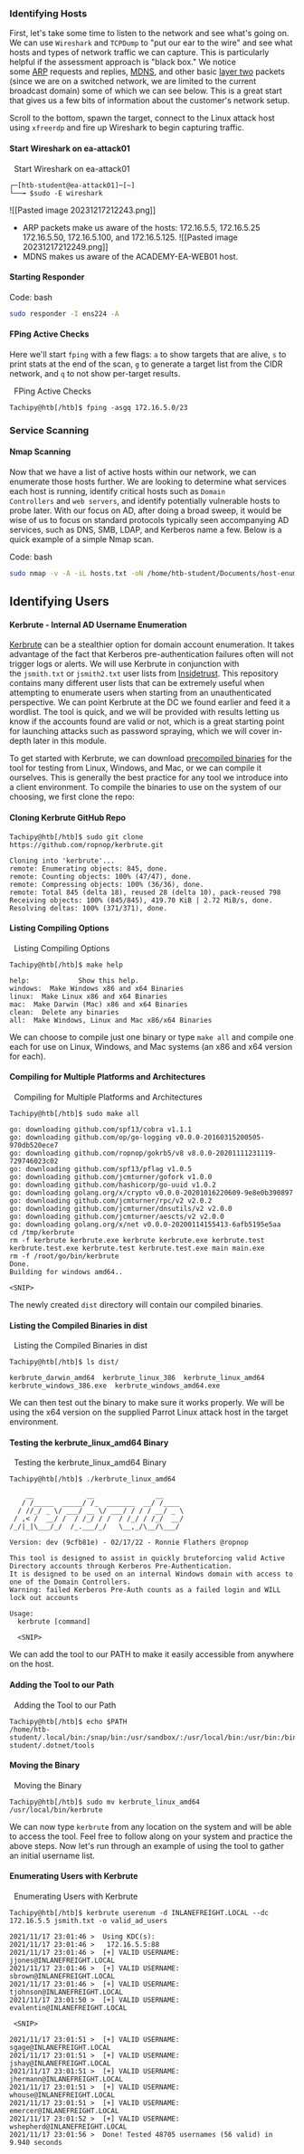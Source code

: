 ### Identifying Hosts

First, let's take some time to listen to the network and see what's going on. We can use `Wireshark` and `TCPDump` to "put our ear to the wire" and see what hosts and types of network traffic we can capture. This is particularly helpful if the assessment approach is "black box." We notice some [ARP](https://en.wikipedia.org/wiki/Address_Resolution_Protocol) requests and replies, [MDNS](https://en.wikipedia.org/wiki/Multicast_DNS), and other basic [layer two](https://www.juniper.net/documentation/us/en/software/junos/multicast-l2/topics/topic-map/layer-2-understanding.html) packets (since we are on a switched network, we are limited to the current broadcast domain) some of which we can see below. This is a great start that gives us a few bits of information about the customer's network setup.

Scroll to the bottom, spawn the target, connect to the Linux attack host using `xfreerdp` and fire up Wireshark to begin capturing traffic.

#### Start Wireshark on ea-attack01

  Start Wireshark on ea-attack01

```shell-session
┌─[htb-student@ea-attack01]─[~]
└──╼ $sudo -E wireshark
```
![[Pasted image 20231217212243.png]]
- ARP packets make us aware of the hosts: 172.16.5.5, 172.16.5.25 172.16.5.50, 172.16.5.100, and 172.16.5.125.
![[Pasted image 20231217212249.png]]
- MDNS makes us aware of the ACADEMY-EA-WEB01 host.
#### Starting Responder

Code: bash

```bash
sudo responder -I ens224 -A 
```

#### FPing Active Checks

Here we'll start `fping` with a few flags: `a` to show targets that are alive, `s` to print stats at the end of the scan, `g` to generate a target list from the CIDR network, and `q` to not show per-target results.

  FPing Active Checks

```shell-session
Tachipy@htb[/htb]$ fping -asgq 172.16.5.0/23
```
### Service Scanning

#### Nmap Scanning

Now that we have a list of active hosts within our network, we can enumerate those hosts further. We are looking to determine what services each host is running, identify critical hosts such as `Domain Controllers` and `web servers`, and identify potentially vulnerable hosts to probe later. With our focus on AD, after doing a broad sweep, it would be wise of us to focus on standard protocols typically seen accompanying AD services, such as DNS, SMB, LDAP, and Kerberos name a few. Below is a quick example of a simple Nmap scan.

Code: bash

```bash
sudo nmap -v -A -iL hosts.txt -oN /home/htb-student/Documents/host-enum
```

## Identifying Users
#### Kerbrute - Internal AD Username Enumeration

[Kerbrute](https://github.com/ropnop/kerbrute) can be a stealthier option for domain account enumeration. It takes advantage of the fact that Kerberos pre-authentication failures often will not trigger logs or alerts. We will use Kerbrute in conjunction with the `jsmith.txt` or `jsmith2.txt` user lists from [Insidetrust](https://github.com/insidetrust/statistically-likely-usernames). This repository contains many different user lists that can be extremely useful when attempting to enumerate users when starting from an unauthenticated perspective. We can point Kerbrute at the DC we found earlier and feed it a wordlist. The tool is quick, and we will be provided with results letting us know if the accounts found are valid or not, which is a great starting point for launching attacks such as password spraying, which we will cover in-depth later in this module.

To get started with Kerbrute, we can download [precompiled binaries](https://github.com/ropnop/kerbrute/releases/latest) for the tool for testing from Linux, Windows, and Mac, or we can compile it ourselves. This is generally the best practice for any tool we introduce into a client environment. To compile the binaries to use on the system of our choosing, we first clone the repo:

#### Cloning Kerbrute GitHub Repo


```shell-session
Tachipy@htb[/htb]$ sudo git clone https://github.com/ropnop/kerbrute.git

Cloning into 'kerbrute'...
remote: Enumerating objects: 845, done.
remote: Counting objects: 100% (47/47), done.
remote: Compressing objects: 100% (36/36), done.
remote: Total 845 (delta 18), reused 28 (delta 10), pack-reused 798
Receiving objects: 100% (845/845), 419.70 KiB | 2.72 MiB/s, done.
Resolving deltas: 100% (371/371), done.
```



#### Listing Compiling Options

  Listing Compiling Options

```shell-session
Tachipy@htb[/htb]$ make help

help:            Show this help.
windows:  Make Windows x86 and x64 Binaries
linux:  Make Linux x86 and x64 Binaries
mac:  Make Darwin (Mac) x86 and x64 Binaries
clean:  Delete any binaries
all:  Make Windows, Linux and Mac x86/x64 Binaries
```

We can choose to compile just one binary or type `make all` and compile one each for use on Linux, Windows, and Mac systems (an x86 and x64 version for each).

#### Compiling for Multiple Platforms and Architectures

  Compiling for Multiple Platforms and Architectures

```shell-session
Tachipy@htb[/htb]$ sudo make all

go: downloading github.com/spf13/cobra v1.1.1
go: downloading github.com/op/go-logging v0.0.0-20160315200505-970db520ece7
go: downloading github.com/ropnop/gokrb5/v8 v8.0.0-20201111231119-729746023c02
go: downloading github.com/spf13/pflag v1.0.5
go: downloading github.com/jcmturner/gofork v1.0.0
go: downloading github.com/hashicorp/go-uuid v1.0.2
go: downloading golang.org/x/crypto v0.0.0-20201016220609-9e8e0b390897
go: downloading github.com/jcmturner/rpc/v2 v2.0.2
go: downloading github.com/jcmturner/dnsutils/v2 v2.0.0
go: downloading github.com/jcmturner/aescts/v2 v2.0.0
go: downloading golang.org/x/net v0.0.0-20200114155413-6afb5195e5aa
cd /tmp/kerbrute
rm -f kerbrute kerbrute.exe kerbrute kerbrute.exe kerbrute.test kerbrute.test.exe kerbrute.test kerbrute.test.exe main main.exe
rm -f /root/go/bin/kerbrute
Done.
Building for windows amd64..

<SNIP>
```

The newly created `dist` directory will contain our compiled binaries.

#### Listing the Compiled Binaries in dist

  Listing the Compiled Binaries in dist

```shell-session
Tachipy@htb[/htb]$ ls dist/

kerbrute_darwin_amd64  kerbrute_linux_386  kerbrute_linux_amd64  kerbrute_windows_386.exe  kerbrute_windows_amd64.exe
```

We can then test out the binary to make sure it works properly. We will be using the x64 version on the supplied Parrot Linux attack host in the target environment.

#### Testing the kerbrute_linux_amd64 Binary

  Testing the kerbrute_linux_amd64 Binary

```shell-session
Tachipy@htb[/htb]$ ./kerbrute_linux_amd64 

    __             __               __     
   / /_____  _____/ /_  _______  __/ /____ 
  / //_/ _ \/ ___/ __ \/ ___/ / / / __/ _ \
 / ,< /  __/ /  / /_/ / /  / /_/ / /_/  __/
/_/|_|\___/_/  /_.___/_/   \__,_/\__/\___/                                        

Version: dev (9cfb81e) - 02/17/22 - Ronnie Flathers @ropnop

This tool is designed to assist in quickly bruteforcing valid Active Directory accounts through Kerberos Pre-Authentication.
It is designed to be used on an internal Windows domain with access to one of the Domain Controllers.
Warning: failed Kerberos Pre-Auth counts as a failed login and WILL lock out accounts

Usage:
  kerbrute [command]
  
  <SNIP>
```

We can add the tool to our PATH to make it easily accessible from anywhere on the host.

#### Adding the Tool to our Path

  Adding the Tool to our Path

```shell-session
Tachipy@htb[/htb]$ echo $PATH
/home/htb-student/.local/bin:/snap/bin:/usr/sandbox/:/usr/local/bin:/usr/bin:/bin:/usr/local/games:/usr/games:/usr/share/games:/usr/local/sbin:/usr/sbin:/sbin:/snap/bin:/usr/local/sbin:/usr/sbin:/sbin:/usr/local/bin:/usr/bin:/bin:/usr/local/games:/usr/games:/home/htb-student/.dotnet/tools
```

#### Moving the Binary

  Moving the Binary

```shell-session
Tachipy@htb[/htb]$ sudo mv kerbrute_linux_amd64 /usr/local/bin/kerbrute
```

We can now type `kerbrute` from any location on the system and will be able to access the tool. Feel free to follow along on your system and practice the above steps. Now let's run through an example of using the tool to gather an initial username list.

#### Enumerating Users with Kerbrute

  Enumerating Users with Kerbrute

```shell-session
Tachipy@htb[/htb]$ kerbrute userenum -d INLANEFREIGHT.LOCAL --dc 172.16.5.5 jsmith.txt -o valid_ad_users

2021/11/17 23:01:46 >  Using KDC(s):
2021/11/17 23:01:46 >   172.16.5.5:88
2021/11/17 23:01:46 >  [+] VALID USERNAME:       jjones@INLANEFREIGHT.LOCAL
2021/11/17 23:01:46 >  [+] VALID USERNAME:       sbrown@INLANEFREIGHT.LOCAL
2021/11/17 23:01:46 >  [+] VALID USERNAME:       tjohnson@INLANEFREIGHT.LOCAL
2021/11/17 23:01:50 >  [+] VALID USERNAME:       evalentin@INLANEFREIGHT.LOCAL

 <SNIP>
 
2021/11/17 23:01:51 >  [+] VALID USERNAME:       sgage@INLANEFREIGHT.LOCAL
2021/11/17 23:01:51 >  [+] VALID USERNAME:       jshay@INLANEFREIGHT.LOCAL
2021/11/17 23:01:51 >  [+] VALID USERNAME:       jhermann@INLANEFREIGHT.LOCAL
2021/11/17 23:01:51 >  [+] VALID USERNAME:       whouse@INLANEFREIGHT.LOCAL
2021/11/17 23:01:51 >  [+] VALID USERNAME:       emercer@INLANEFREIGHT.LOCAL
2021/11/17 23:01:52 >  [+] VALID USERNAME:       wshepherd@INLANEFREIGHT.LOCAL
2021/11/17 23:01:56 >  Done! Tested 48705 usernames (56 valid) in 9.940 seconds
```